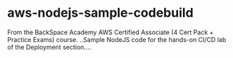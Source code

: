 # aws-nodejs-sample-codebuild
From the BackSpace Academy AWS Certified Associate (4 Cert Pack + Practice Exams) course.
..Sample NodeJS code for the hands-on CI/CD lab of the Deployment section....
